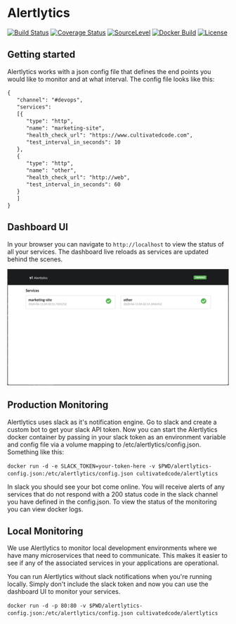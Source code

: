 # Alertlytics

[![Build Status](https://travis-ci.org/cultivatedcode/alertlytics.svg?branch=master)](https://travis-ci.org/cultivatedcode/alertlytics)
[![Coverage Status](https://coveralls.io/repos/github/cultivatedcode/alertlytics/badge.svg?branch=master)](https://coveralls.io/github/cultivatedcode/alertlytics?branch=master)
[![SourceLevel](https://app.sourcelevel.io/github/cultivatedcode/alertlytics.svg)](https://app.sourcelevel.io/github/cultivatedcode/alertlytics)
[![Docker Build](https://img.shields.io/docker/cloud/build/cultivatedcode/alertlytics.svg)](https://hub.docker.com/repository/docker/cultivatedcode/alertlytics)
[![License](https://img.shields.io/badge/License-Apache%202.0-blue.svg)](https://github.com/cultivatedcode/alertlytics/blob/master/LICENSE)

## Getting started

Alertlytics works with a json config file that defines the end points you would like to monitor and at what interval.  The config file looks like this:

```
{
   "channel": "#devops",
   "services":
   [{
      "type": "http",
      "name": "marketing-site",
      "health_check_url": "https://www.cultivatedcode.com",
      "test_interval_in_seconds": 10
   },
   {
      "type": "http",
      "name": "other",
      "health_check_url": "http://web",
      "test_interval_in_seconds": 60
   }
   ]
}
```

## Dashboard UI

In your browser you can navigate to `http://localhost` to view the status of all your services.  The dashboard live reloads as services are updated behind the scenes.

![Status Dashboard](docs/images/status-dashboard.png)

## Production Monitoring

Alertlytics uses slack as it's notification engine.  Go to slack and create a custom bot to get your slack API token.  Now you can start the Alertlytics docker container by passing in your slack token as an environment variable and config file via a volume mapping to /etc/alertlytics/config.json.  Something like this:

`docker run -d -e SLACK_TOKEN=your-token-here -v $PWD/alertlytics-config.json:/etc/alertlytics/config.json cultivatedcode/alertlytics`

In slack you should see your bot come online.  You will receive alerts of any services that do not respond with a 200 status code in the slack channel you have defined in the config.json.  To view the status of the monitoring you can view docker logs.

## Local Monitoring

We use Alertlytics to monitor local development environments where we have many microservices that need to communicate.  This makes it easier to see if any of the associated services in your applications are operational.

You can run Alertlytics without slack notifications when you're running locally.  Simply don't include the slack token and now you can use the dashboard UI to monitor your services.

`docker run -d -p 80:80 -v $PWD/alertlytics-config.json:/etc/alertlytics/config.json cultivatedcode/alertlytics`
